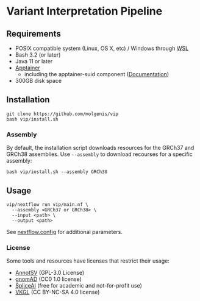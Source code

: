 # Variant Interpretation Pipeline

## Requirements
- POSIX compatible system (Linux, OS X, etc) / Windows through [WSL](https://en.wikipedia.org/wiki/Windows_Subsystem_for_Linux)
- Bash 3.2 (or later)
- Java 11 or later
- [Apptainer](https://apptainer.org)
  - including the apptainer-suid component ([Documentation](https://github.com/apptainer/apptainer/blob/main/INSTALL.md))
- 300GB disk space

## Installation
```
git clone https://github.com/molgenis/vip
bash vip/install.sh
```
### Assembly
By default, the installation script downloads resources for the GRCh37 and GRCh38 assemblies.
Use `--assembly` to download recourses for a specific assembly:  
```
bash vip/install.sh --assembly GRCh38
```

## Usage
```
vip/nextflow run vip/main.nf \
  --assembly <GRCh37 or GRCh38> \
  --input <path> \
  --output <path>
```
See [nextflow.config](https://github.com/molgenis/vip/blob/main/nextflow.config) for additional parameters.

### License
Some tools and resources have licenses that restrict their usage: 
- [AnnotSV](https://lbgi.fr/AnnotSV/) (GPL-3.0 License)
- [gnomAD](https://gnomad.broadinstitute.org/) (CC0 1.0 license)
- [SpliceAI](https://basespace.illumina.com/s/otSPW8hnhaZR) (free for academic and not-for-profit use)
- [VKGL](https://vkgl.molgeniscloud.org/) (CC BY-NC-SA 4.0 license)
